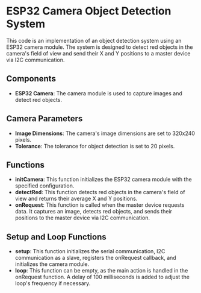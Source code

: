 # ESP32 Camera Object Detection System

This code is an implementation of an object detection system using an ESP32 camera module. The system is designed to detect red objects in the camera's field of view and send their X and Y positions to a master device via I2C communication.

## Components

- **ESP32 Camera**: The camera module is used to capture images and detect red objects.

## Camera Parameters

- **Image Dimensions**: The camera's image dimensions are set to 320x240 pixels.
- **Tolerance**: The tolerance for object detection is set to 20 pixels.

## Functions

- **initCamera**: This function initializes the ESP32 camera module with the specified configuration.
- **detectRed**: This function detects red objects in the camera's field of view and returns their average X and Y positions.
- **onRequest**: This function is called when the master device requests data. It captures an image, detects red objects, and sends their positions to the master device via I2C communication.

## Setup and Loop Functions

- **setup**: This function initializes the serial communication, I2C communication as a slave, registers the onRequest callback, and initializes the camera module.
- **loop**: This function can be empty, as the main action is handled in the onRequest function. A delay of 100 milliseconds is added to adjust the loop's frequency if necessary.

